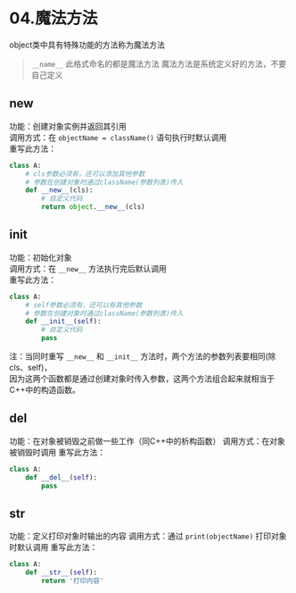 # 04.魔法方法

object类中具有特殊功能的方法称为魔法方法  

> `__name__` 此格式命名的都是魔法方法
> 魔法方法是系统定义好的方法，不要自己定义

## **new**

功能：创建对象实例并返回其引用  
调用方式：在 `objectName = className()` 语句执行时默认调用  
重写此方法：

```python
class A:
    # cls参数必须有，还可以添加其他参数
    # 参数在创建对象时通过className(参数列表)传入
    def __new__(cls):
        # 自定义代码
        return object.__new__(cls)
```

## **init**

功能：初始化对象  
调用方式：在 `__new__` 方法执行完后默认调用  
重写此方法：

```python
class A:
    # self参数必须有，还可以有其他参数
    # 参数在创建对象时通过className(参数列表)传入
    def __init__(self):
        # 自定义代码
        pass
```

注：当同时重写 `__new__` 和 `__init__` 方法时，两个方法的参数列表要相同\(除cls、self\)，  
因为这两个函数都是通过创建对象时传入参数，这两个方法组合起来就相当于C++中的构造函数。

## **del**

功能：在对象被销毁之前做一些工作（同C++中的析构函数） 调用方式：在对象被销毁时调用 重写此方法：

```python
class A:
    def __del__(self):
        pass
```

## **str**

功能：定义打印对象时输出的内容 调用方式：通过 `print(objectName)` 打印对象时默认调用 重写此方法：

```python
class A:
    def __str__(self):
        return '打印内容'
```

